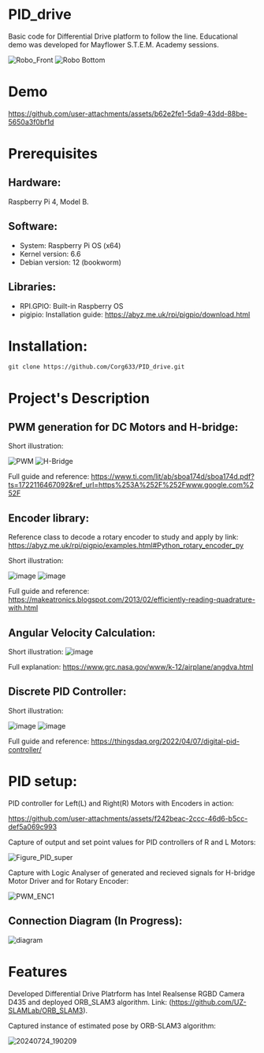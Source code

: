 # PID_drive
Basic code for Differential Drive platform to follow the line. Educational demo was developed for Mayflower S.T.E.M. Academy sessions.

![Robo_Front](https://github.com/user-attachments/assets/52f3b3ae-5d63-4fe7-8bdf-2ac3f340e6e3)
![Robo  Bottom](https://github.com/user-attachments/assets/04a866a4-0878-4873-90f9-9dcf58015cdf)

# Demo

https://github.com/user-attachments/assets/b62e2fe1-5da9-43dd-88be-5650a3f0bf1d

# Prerequisites

## Hardware:
Raspberry Pi 4, Model B.

## Software: 
- System: Raspberry Pi OS (x64)
- Kernel version: 6.6
- Debian version: 12 (bookworm)

## Libraries: 
- RPI.GPIO: Built-in Raspberry OS
- pigipio: Installation guide: https://abyz.me.uk/rpi/pigpio/download.html

# Installation:
    git clone https://github.com/Corg633/PID_drive.git

# Project's Description

## PWM generation for DC Motors and H-bridge:
Short illustration:

![PWM](https://github.com/user-attachments/assets/79de7099-89f4-40e8-a52f-758783681433)
![H-Bridge](https://github.com/user-attachments/assets/fbc32892-c1a1-4aa0-9e53-eeb5e9573acc)

Full guide and reference: https://www.ti.com/lit/ab/sboa174d/sboa174d.pdf?ts=1722116467092&ref_url=https%253A%252F%252Fwww.google.com%252F

## Encoder library:
Reference class to decode a rotary encoder to study and apply by link: https://abyz.me.uk/rpi/pigpio/examples.html#Python_rotary_encoder_py

Short illustration:

![image](https://github.com/user-attachments/assets/e659ba3d-a50c-469e-a44c-fd256334c0c4)
![image](https://github.com/user-attachments/assets/2cb119a8-9744-4f25-8f23-18c501162912)

Full guide and reference: https://makeatronics.blogspot.com/2013/02/efficiently-reading-quadrature-with.html

## Angular Velocity Calculation:

Short illustration:
![image](https://github.com/user-attachments/assets/580b07ae-5889-4973-b4eb-bbcfefefd93d)

Full explanation: https://www.grc.nasa.gov/www/k-12/airplane/angdva.html

## Discrete PID Controller:

Short illustration:

![image](https://github.com/user-attachments/assets/dfed391a-526c-4ca1-93dc-b75aec72bf32)
![image](https://github.com/user-attachments/assets/ac2e8bde-1106-4c49-9cf5-b49e1c3558a7)

Full guide and reference: https://thingsdaq.org/2022/04/07/digital-pid-controller/

# PID setup:

PID controller for Left(L) and Right(R) Motors with Encoders in action:

https://github.com/user-attachments/assets/f242beac-2ccc-46d6-b5cc-def5a069c993

Capture of output and set point values for PID controllers of R and L Motors:

![Figure_PID_super](https://github.com/user-attachments/assets/19387b4a-a321-4cab-af17-656ab1474b06)

Capture with Logic Analyser of generated and recieved signals for H-bridge Motor Driver and for Rotary Encoder:

![PWM_ENC1](https://github.com/user-attachments/assets/895d398e-8ad9-46f9-bad9-733c3b6ee8a6)


## Connection Diagram (In Progress):
![diagram](https://github.com/user-attachments/assets/868966c1-4a45-424f-b1ee-3386dddcd071)

# Features
Developed Differential Drive Platrform has Intel Realsense RGBD Camera D435 and deployed ORB_SLAM3 algorithm. Link: (https://github.com/UZ-SLAMLab/ORB_SLAM3).

Captured instance of estimated pose by ORB-SLAM3 algorithm:

![20240724_190209](https://github.com/user-attachments/assets/ae9a795f-8339-4a6a-80f4-2724bda85333)

